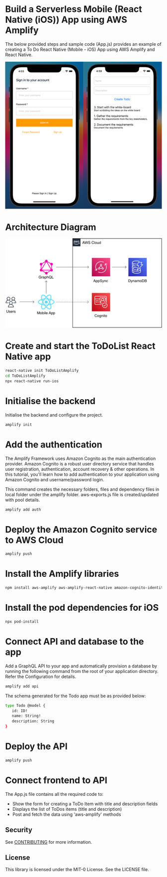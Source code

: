 # Build a Serverless Mobile (React Native (iOS)) App using AWS Amplify

The below provided steps and sample code (App.js) provides an example of creating a To Do React Native (Mobile - iOS) App using AWS Amplify and React Native.

![Build a Serverless Mobile (React Native (iOS)) App using AWS Amplify](./media/todo-app-ios.png)

# Architecture Diagram

![Build a Serverless Mobile (React Native (iOS)) App using AWS Amplify](./media/architecture-diagram.png)

# Create and start the ToDoList React Native app

```sh
react-native init ToDoListAmplify
cd ToDoListAmplify
npx react-native run-ios

```

# Initialise the backend

Initialise the backend and configure the project.

```sh
amplify init
```

# Add the authentication

The Amplify Framework uses Amazon Cognito as the main authentication provider. Amazon Cognito is a robust user directory service that handles user registration, authentication, account recovery & other operations. In this tutorial, you'll learn how to add authentication to your application using Amazon Cognito and username/password login.

This command creates the necessary folders, files and dependency files in local folder under the amplify folder. aws-exports.js file is created/updated with pool details.

```sh
amplify add auth
```

# Deploy the Amazon Cognito service to AWS Cloud

```sh
amplify push
```

# Install the Amplify libraries

```sh
npm install aws-amplify aws-amplify-react-native amazon-cognito-identity-js @react-native-community/netinfo @react-native-async-storage/async-storage
```

# Install the pod dependencies for iOS

```sh
npx pod-install
```

# Connect API and database to the app

Add a GraphQL API to your app and automatically provision a database by running the following command from the root of your application directory. Refer the Configuration for details.

```sh
amplify add api
```

The schema generated for the Todo app must be as provided below:

```sh
type Todo @model {
   id: ID!
   name: String!
   description: String
}
```

# Deploy the API

```sh
amplify push
```

# Connect frontend to API

The App.js file contains all the required code to:

- Show the form for creating a ToDo Item with title and description fields
- Displays the list of ToDos items (title and description)
- Post and fetch the data using 'aws-amplify' methods

## Security

See [CONTRIBUTING](CONTRIBUTING.md#security-issue-notifications) for more information.

## License

This library is licensed under the MIT-0 License. See the LICENSE file.
